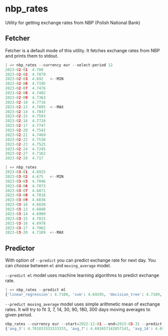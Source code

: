 # nbp_rates
Utility for getting exchange rates from NBP (Polish National Bank)

## Fetcher

Fetcher is a default mode of this utility. It fetches exchange rates from NBP and prints them to stdout.

```python
| => nbp_rates --currency eur --select-period 12
2023-02-01	4.708
2023-02-02	4.7079
2023-02-03	4.692	<--MIN
2023-02-06	4.7195
2023-02-07	4.7476
2023-02-08	4.7402
2023-02-09	4.7363
2023-02-10	4.7716
2023-02-13	4.7895	<--MAX
2023-02-14	4.7847
2023-02-15	4.7593
2023-02-16	4.7728
2023-02-17	4.7747
2023-02-20	4.7542
2023-02-21	4.7469
2023-02-22	4.7538
2023-02-23	4.7525
2023-02-24	4.7245
2023-02-27	4.7162
2023-02-28	4.717
```

```python
| => nbp_rates
2023-03-01	4.6925
2023-03-02	4.675	<--MIN
2023-03-03	4.7046
2023-03-06	4.7073
2023-03-07	4.6871
2023-03-08	4.7018
2023-03-09	4.6836
2023-03-10	4.6838
2023-03-13	4.6848
2023-03-14	4.6909
2023-03-15	4.7015
2023-03-16	4.6978
2023-03-17	4.7062
2023-03-20	4.7109	<--MAX
```

## Predictor

With option of `--predict` you can predict exchange rate for next day.
You can choose between `ml` and `moving_average` model.

`--predict ml` model uses machine learning algorithms to predict exchange rate. 

```python
| => nbp_rates --predict ml
{'linear_regression': 4.7109, 'svm': 4.69295, 'decision_tree': 4.7109, 'random_forest': 4.709264999999995, 'avg': 4.706003749999998}
```

`--predict moving_average` model uses simple arithmetic mean of exchange rates.
It will try to fit 3, 7, 14, 30, 90, 180, 300 days moving averages to given period.

```python
nbp_rates --currency eur --start=2022-12-01 --end=2023-03-31 --predict moving_average
{'avg_3': 4.701833333333333, 'avg_7': 4.692657142857143, 'avg_14': 4.695278571428572, 'avg_30': 4.72594}
```